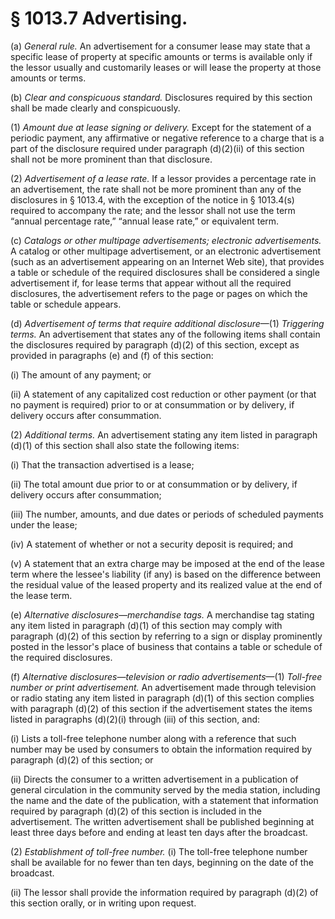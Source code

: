 # § 1013.7   Advertising.

(a) *General rule.* An advertisement for a consumer lease may state that a specific lease of property at specific amounts or terms is available only if the lessor usually and customarily leases or will lease the property at those amounts or terms.


(b) *Clear and conspicuous standard.* Disclosures required by this section shall be made clearly and conspicuously.


(1) *Amount due at lease signing or delivery.* Except for the statement of a periodic payment, any affirmative or negative reference to a charge that is a part of the disclosure required under paragraph (d)(2)(ii) of this section shall not be more prominent than that disclosure.


(2) *Advertisement of a lease rate.* If a lessor provides a percentage rate in an advertisement, the rate shall not be more prominent than any of the disclosures in § 1013.4, with the exception of the notice in § 1013.4(s) required to accompany the rate; and the lessor shall not use the term “annual percentage rate,” “annual lease rate,” or equivalent term.


(c) *Catalogs or other multipage advertisements; electronic advertisements.* A catalog or other multipage advertisement, or an electronic advertisement (such as an advertisement appearing on an Internet Web site), that provides a table or schedule of the required disclosures shall be considered a single advertisement if, for lease terms that appear without all the required disclosures, the advertisement refers to the page or pages on which the table or schedule appears.


(d) *Advertisement of terms that require additional disclosure*—(1) *Triggering terms.* An advertisement that states any of the following items shall contain the disclosures required by paragraph (d)(2) of this section, except as provided in paragraphs (e) and (f) of this section:


(i) The amount of any payment; or


(ii) A statement of any capitalized cost reduction or other payment (or that no payment is required) prior to or at consummation or by delivery, if delivery occurs after consummation.


(2) *Additional terms.* An advertisement stating any item listed in paragraph (d)(1) of this section shall also state the following items:


(i) That the transaction advertised is a lease;


(ii) The total amount due prior to or at consummation or by delivery, if delivery occurs after consummation;


(iii) The number, amounts, and due dates or periods of scheduled payments under the lease;


(iv) A statement of whether or not a security deposit is required; and


(v) A statement that an extra charge may be imposed at the end of the lease term where the lessee's liability (if any) is based on the difference between the residual value of the leased property and its realized value at the end of the lease term.


(e) *Alternative disclosures—merchandise tags.* A merchandise tag stating any item listed in paragraph (d)(1) of this section may comply with paragraph (d)(2) of this section by referring to a sign or display prominently posted in the lessor's place of business that contains a table or schedule of the required disclosures.


(f) *Alternative disclosures—television or radio advertisements*—(1) *Toll-free number or print advertisement.* An advertisement made through television or radio stating any item listed in paragraph (d)(1) of this section complies with paragraph (d)(2) of this section if the advertisement states the items listed in paragraphs (d)(2)(i) through (iii) of this section, and:


(i) Lists a toll-free telephone number along with a reference that such number may be used by consumers to obtain the information required by paragraph (d)(2) of this section; or


(ii) Directs the consumer to a written advertisement in a publication of general circulation in the community served by the media station, including the name and the date of the publication, with a statement that information required by paragraph (d)(2) of this section is included in the advertisement. The written advertisement shall be published beginning at least three days before and ending at least ten days after the broadcast.


(2) *Establishment of toll-free number.* (i) The toll-free telephone number shall be available for no fewer than ten days, beginning on the date of the broadcast.


(ii) The lessor shall provide the information required by paragraph (d)(2) of this section orally, or in writing upon request.




